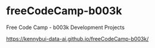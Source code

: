 # freeCodeCamp-b003k
Free Code Camp - b003k Development Projects

https://kennybui-data-ai.github.io/freeCodeCamp-b003k/
